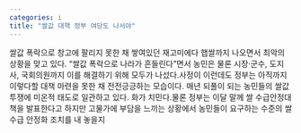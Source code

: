 ```yaml
---
categories: i
title: "쌀값 대책 정부 여당도 나서야"
---
```

쌀값 폭락으로 창고에 팔리지 못한 채 쌓여있던 재고미에다 햅쌀까지 나오면서 최악의 상황을 맞고 있다. “쌀값 폭락으로 나라가 흔들린다”면서 농민은 물론 시장·군수, 도지사, 국회의원까지 이를 해결하기 위해 모두가 나섰다.사정이 이런데도 정부는 아직까지 이렇다할 대책 마련을 못한 채 전전긍긍하는 모습이다. 매년 되풀이 되는 농민들의 쌀값 투쟁에 미온적 태도로 일관하고 있다. 화가 치민다.물론 정부는 이달 말께 쌀 수급안정대책을 발표한다고 하지만 고물가에 부담을 느끼는 상황에서 농민들이 요구하는 수준의 쌀 수급 안정화 조치를 내 놓을지